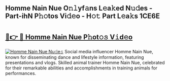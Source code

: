 ## Homme Nain Nue O𝚗𝚕yf𝚊ns L𝚎a𝚔ed N𝚞𝚍es - Part-ihN P𝚑𝚘tos Vi𝚍𝚎o - H𝚘𝚝 Part L𝚎a𝚔s 1CE6E

# <h2><a href="http://kf8g4b.oniu.top/?m=Homme+Nain+Nue">🔗👉 🔴 Homme Nain Nue P𝚑ot𝚘𝚜 V𝚒d𝚎o</a></h2>

[![Homme Nain Nue Nu𝚍e𝚜](https://i.imgur.com/0qMVB7G.gif)](http://kf8g4b.oniu.top/?m=Homme+Nain+Nue)
Social media influencer Homme Nain Nue, known for disseminating dance and lifestyle information, featuring presentations and vlogs. Skilled animal trainer Homme Nain Nue, celebrated for their remarkable abilities and accomplishments in training animals for performances.  
